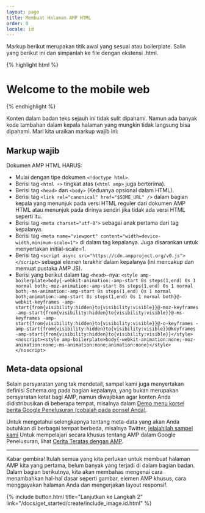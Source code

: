 ```yaml
---
layout: page
title: Membuat Halaman AMP HTML
order: 0
locale: id
---
```


Markup berikut merupakan titik awal yang sesuai atau boilerplate.
Salin yang berikut ini dan simpanlah ke file dengan ekstensi .html.

{% highlight html %}
<!doctype html>
<html amp lang="en">
  <head>
    <meta charset="utf-8">
    <title>Hello, AMPs</title>
    <link rel="canonical" href="http://example.ampproject.org/article-metadata.html" />
    <meta name="viewport" content="width=device-width,minimum-scale=1,initial-scale=1">
    <script type="application/ld+json">
      {
        "@context": "http://schema.org",
        "@type": "NewsArticle",
        "headline": "Open-source framework for publishing content",
        "datePublished": "2015-10-07T12:02:41Z",
        "image": [
          "logo.jpg"
        ]
      }
    </script>
    <style amp-boilerplate>body{-webkit-animation:-amp-start 8s steps(1,end) 0s 1 normal both;-moz-animation:-amp-start 8s steps(1,end) 0s 1 normal both;-ms-animation:-amp-start 8s steps(1,end) 0s 1 normal both;animation:-amp-start 8s steps(1,end) 0s 1 normal both}@-webkit-keyframes -amp-start{from{visibility:hidden}to{visibility:visible}}@-moz-keyframes -amp-start{from{visibility:hidden}to{visibility:visible}}@-ms-keyframes -amp-start{from{visibility:hidden}to{visibility:visible}}@-o-keyframes -amp-start{from{visibility:hidden}to{visibility:visible}}@keyframes -amp-start{from{visibility:hidden}to{visibility:visible}}</style><noscript><style amp-boilerplate>body{-webkit-animation:none;-moz-animation:none;-ms-animation:none;animation:none}</style></noscript>
    <script async src="https://cdn.ampproject.org/v0.js"></script>
  </head>
  <body>
    <h1>Welcome to the mobile web</h1>
  </body>
</html>
{% endhighlight %}

Konten dalam badan teks sejauh ini tidak sulit dipahami. Namun ada banyak kode tambahan dalam kepala halaman yang mungkin tidak langsung bisa dipahami. Mari kita uraikan markup wajib ini:

## Markup wajib

Dokumen AMP HTML HARUS:

  - Mulai dengan tipe dokumen `<!doctype html>`.
  - Berisi tag `<html ⚡>` tingkat atas (`<html amp>` juga berterima).
  - Berisi tag `<head>` dan `<body>` (Keduanya opsional dalam HTML).
  - Berisi tag `<link rel="canonical" href="$SOME_URL" />` dalam bagian kepala yang menunjuk pada versi HTML reguler dari dokumen AMP HTML atau menunjuk pada dirinya sendiri jika tidak ada versi HTML seperti itu.
  - Berisi tag `<meta charset="utf-8">` sebagai anak pertama dari tag kepalanya.
  - Berisi tag `<meta name="viewport" content="width=device-width,minimum-scale=1">` di dalam tag kepalanya. Juga disarankan untuk menyertakan initial-scale=1.
  - Berisi tag `<script async src="https://cdn.ampproject.org/v0.js"></script>` sebagai elemen terakhir dalam kepalanya (ini mencakup dan memuat pustaka AMP JS).
  - Berisi yang berikut dalam tag `<head>`-nya:
    `<style amp-boilerplate>body{-webkit-animation:-amp-start 8s steps(1,end) 0s 1 normal both;-moz-animation:-amp-start 8s steps(1,end) 0s 1 normal both;-ms-animation:-amp-start 8s steps(1,end) 0s 1 normal both;animation:-amp-start 8s steps(1,end) 0s 1 normal both}@-webkit-keyframes -amp-start{from{visibility:hidden}to{visibility:visible}}@-moz-keyframes -amp-start{from{visibility:hidden}to{visibility:visible}}@-ms-keyframes -amp-start{from{visibility:hidden}to{visibility:visible}}@-o-keyframes -amp-start{from{visibility:hidden}to{visibility:visible}}@keyframes -amp-start{from{visibility:hidden}to{visibility:visible}}</style><noscript><style amp-boilerplate>body{-webkit-animation:none;-moz-animation:none;-ms-animation:none;animation:none}</style></noscript>`

## Meta-data opsional

Selain persyaratan yang tak mendetail, sampel kami juga menyertakan definisi Schema.org pada bagian kepalanya, yang bukan merupakan persyaratan ketat bagi AMP, namun diwajibkan agar konten Anda didistribusikan di beberapa tempat, misalnya dalam [Demo menu korsel berita Google Penelusuran (cobalah pada ponsel Anda)](https://g.co/ampdemo).

Untuk mengetahui selengkapnya tentang meta-data yang akan Anda butuhkan di berbagai tempat berbeda, misalnya Twitter, [jelajahilah sampel kami](https://github.com/ampproject/amphtml/tree/master/examples/metadata-examples) Untuk mempelajari secara khusus tentang AMP dalam Google Penelusuran, lihat [Cerita Teratas dengan AMP](https://developers.google.com/structured-data/carousels/top-stories).

<hr>

Kabar gembira! Itulah semua yang kita perlukan untuk membuat halaman AMP kita yang pertama, belum banyak yang terjadi di dalam bagian badan. Dalam bagian berikutnya, kita akan membahas mengenai cara menambahkan hal-hal dasar seperti gambar, elemen AMP khusus, cara menggayakan halaman Anda dan mengerjakan layout responsif.

{% include button.html title="Lanjutkan ke Langkah 2" link="/docs/get_started/create/include_image.id.html" %}
